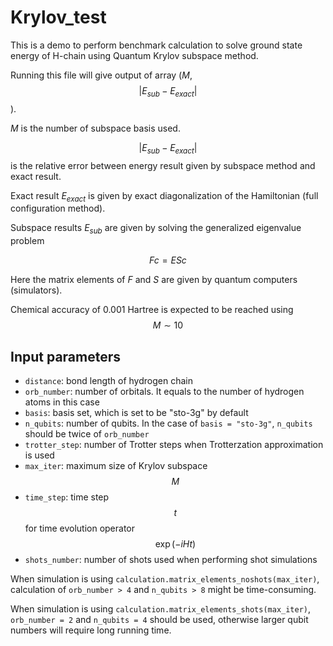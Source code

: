 # Krylov_test

This is a demo to perform benchmark calculation to solve ground state energy of H-chain using Quantum Krylov subspace method.

Running this file will give output of array ($M$, $$|E_{sub} - E_{exact}|$$).

$M$ is the number of subspace basis used.

$$|E_{sub} - E_{exact}|$$ is the relative error between energy result given by subspace method and exact result.

Exact result $E_{exact}$  is given by exact diagonalization of the Hamiltonian (full configuration method).

Subspace results $E_{sub}$ are given by solving the generalized eigenvalue problem
```math
Fc = ESc
```

Here the matrix elements of $F$ and $S$ are given by quantum computers (simulators).

Chemical accuracy of 0.001 Hartree is expected to be reached using $$M \sim 10$$

## Input parameters
* ```distance```: bond length of hydrogen chain
* ```orb_number```: number of orbitals. It equals to the number of hydrogen atoms in this case
* ```basis```: basis set, which is set to be "sto-3g" by default
* ```n_qubits```: number of qubits. In the case of ```basis = "sto-3g"```, ```n_qubits``` should be twice of ```orb_number```
* ```trotter_step```: number of Trotter steps when Trotterzation approximation is used
* ```max_iter```: maximum size of Krylov subspace $$M$$
* ```time_step```: time step $$t$$ for time evolution operator $$\exp(-iHt)$$
* ```shots_number```: number of shots used when performing shot simulations

When simulation is using ```calculation.matrix_elements_noshots(max_iter)```, calculation of ```orb_number > 4``` and ```n_qubits > 8``` might be time-consuming.

When simulation is using ```calculation.matrix_elements_shots(max_iter)```, ```orb_number = 2``` and ```n_qubits = 4``` should be used, otherwise larger qubit numbers will require long running time.



